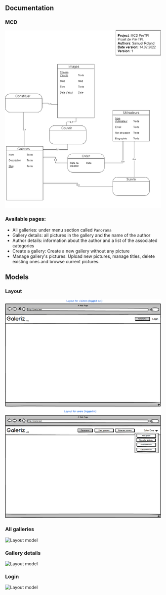 ## Documentation

### MCD
![MCD](MCD.png)

### Available pages:

- All galleries: under menu section called `Panorama`
- Gallery details: all pictures in the gallery and the name of the author
- Author details: information about the author and a list of the associated categories
- Create a gallery: Create a new gallery without any picture
- Manage gallery's pictures: Upload new pictures, manage titles, delete existing ones and browse current pictures.

## Models
### Layout
![Layout model](Layout.png)

### All galleries
![Layout model](Galleries.png)

### Gallery details
![Layout model](Gallery.png)

### Login
![Layout model](Gallery.png)
